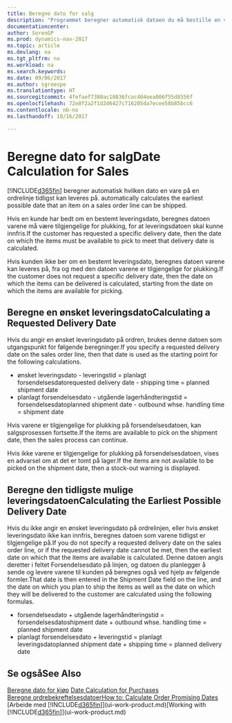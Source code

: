 ```yaml
---
title: Beregne dato for salg
description: "Programmet beregner automatisk datoen du må bestille en vare på for å ha den på lager på en bestemt dato. Dette er datoen da du kan forvente at varer som ble bestilt på en bestemt dato, vil være tilgjengelig for plukking."
documentationcenter: 
author: SorenGP
ms.prod: dynamics-nav-2017
ms.topic: article
ms.devlang: na
ms.tgt_pltfrm: na
ms.workload: na
ms.search.keywords: 
ms.date: 09/06/2017
ms.author: sgroespe
ms.translationtype: HT
ms.sourcegitcommit: 4fefaef7380ac10836fcac404eea006f55d8556f
ms.openlocfilehash: 72e8f2a2f1d2d6427c716205da7ecee58b85bcc6
ms.contentlocale: nb-no
ms.lasthandoff: 10/16/2017

---
```

# <a name="date-calculation-for-sales"></a><span data-ttu-id="45a7a-104">Beregne dato for salg</span><span class="sxs-lookup"><span data-stu-id="45a7a-104">Date Calculation for Sales</span></span>
[!INCLUDE[d365fin](includes/d365fin_md.md)]<span data-ttu-id="45a7a-105"> beregner automatisk hvilken dato en vare på en ordrelinje tidligst kan leveres på.</span><span class="sxs-lookup"><span data-stu-id="45a7a-105"> automatically calculates the earliest possible date that an item on a sales order line can be shipped.</span></span>

<span data-ttu-id="45a7a-106">Hvis en kunde har bedt om en bestemt leveringsdato, beregnes datoen varene må være tilgjengelige for plukking, for at leveringsdatoen skal kunne innfris.</span><span class="sxs-lookup"><span data-stu-id="45a7a-106">If the customer has requested a specific delivery date, then the date on which the items must be available to pick to meet that delivery date is calculated.</span></span>

<span data-ttu-id="45a7a-107">Hvis kunden ikke ber om en bestemt leveringsdato, beregnes datoen varene kan leveres på, fra og med den datoen varene er tilgjengelige for plukking.</span><span class="sxs-lookup"><span data-stu-id="45a7a-107">If the customer does not request a specific delivery date, then the date on which the items can be delivered is calculated, starting from the date on which the items are available for picking.</span></span>

## <a name="calculating-a-requested-delivery-date"></a><span data-ttu-id="45a7a-108">Beregne en ønsket leveringsdato</span><span class="sxs-lookup"><span data-stu-id="45a7a-108">Calculating a Requested Delivery Date</span></span>
<span data-ttu-id="45a7a-109">Hvis du angir en ønsket leveringsdato på ordren, brukes denne datoen som utgangspunkt for følgende beregninger.</span><span class="sxs-lookup"><span data-stu-id="45a7a-109">If you specify a requested delivery date on the sales order line, then that date is used as the starting point for the following calculations.</span></span>

- <span data-ttu-id="45a7a-110">ønsket leveringsdato - leveringstid = planlagt forsendelsesdato</span><span class="sxs-lookup"><span data-stu-id="45a7a-110">requested delivery date - shipping time = planned shipment date</span></span>
- <span data-ttu-id="45a7a-111">planlagt forsendelsesdato - utgående lagerhåndteringstid = forsendelsesdato</span><span class="sxs-lookup"><span data-stu-id="45a7a-111">planned shipment date - outbound whse. handling time = shipment date</span></span>

<span data-ttu-id="45a7a-112">Hvis varene er tilgjengelige for plukking på forsendelsesdatoen, kan salgsprosessen fortsette.</span><span class="sxs-lookup"><span data-stu-id="45a7a-112">If the items are available to pick on the shipment date, then the sales process can continue.</span></span>

<span data-ttu-id="45a7a-113">Hvis ikke varene er tilgjengelige for plukking på forsendelsesdatoen, vises en advarsel om at det er tomt på lager.</span><span class="sxs-lookup"><span data-stu-id="45a7a-113">If the items are not available to be picked on the shipment date, then a stock-out warning is displayed.</span></span>

## <a name="calculating-the-earliest-possible-delivery-date"></a><span data-ttu-id="45a7a-114">Beregne den tidligste mulige leveringsdatoen</span><span class="sxs-lookup"><span data-stu-id="45a7a-114">Calculating the Earliest Possible Delivery Date</span></span>
<span data-ttu-id="45a7a-115">Hvis du ikke angir en ønsket leveringsdato på ordrelinjen, eller hvis ønsket leveringsdato ikke kan innfris, beregnes datoen som varene tidligst er tilgjengelige på.</span><span class="sxs-lookup"><span data-stu-id="45a7a-115">If you do not specify a requested delivery date on the sales order line, or if the requested delivery date cannot be met, then the earliest date on which that the items are available is calculated.</span></span> <span data-ttu-id="45a7a-116">Denne datoen angis deretter i feltet Forsendelsesdato på linjen, og datoen du planlegger å sende og levere varene til kunden på beregnes også ved hjelp av følgende formler.</span><span class="sxs-lookup"><span data-stu-id="45a7a-116">That date is then entered in the Shipment Date field on the line, and the date on which you plan to ship the items as well as the date on which they will be delivered to the customer are calculated using the following formulas.</span></span>

- <span data-ttu-id="45a7a-117">forsendelsesdato + utgående lagerhåndteringstid = forsendelsesdato</span><span class="sxs-lookup"><span data-stu-id="45a7a-117">shipment date + outbound whse. handling time = planned shipment date</span></span>
- <span data-ttu-id="45a7a-118">planlagt forsendelsesdato + leveringstid = planlagt leveringsdato</span><span class="sxs-lookup"><span data-stu-id="45a7a-118">planned shipment date + shipping time = planned delivery date</span></span>


## <a name="see-also"></a><span data-ttu-id="45a7a-119">Se også</span><span class="sxs-lookup"><span data-stu-id="45a7a-119">See Also</span></span>  
 <span data-ttu-id="45a7a-120">[Beregne dato for kjøp](purchasing-date-calculation-for-purchases.md) </span><span class="sxs-lookup"><span data-stu-id="45a7a-120">[Date Calculation for Purchases](purchasing-date-calculation-for-purchases.md) </span></span>  
 [<span data-ttu-id="45a7a-121">Beregne ordrebekreftelsesdatoer</span><span class="sxs-lookup"><span data-stu-id="45a7a-121">How to: Calculate Order Promising Dates</span></span>](sales-how-to-calculate-order-promising-dates.md)  
 <span data-ttu-id="45a7a-122">[Arbeide med [!INCLUDE[d365fin](includes/d365fin_md.md)]](ui-work-product.md)</span><span class="sxs-lookup"><span data-stu-id="45a7a-122">[Working with [!INCLUDE[d365fin](includes/d365fin_md.md)]](ui-work-product.md)</span></span>

